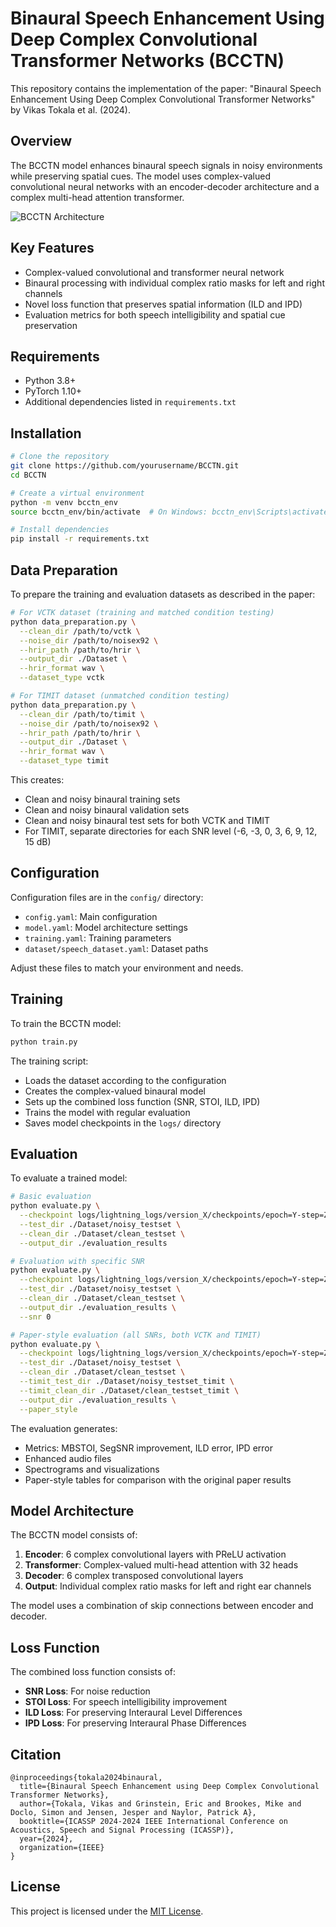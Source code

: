 # Binaural Speech Enhancement Using Deep Complex Convolutional Transformer Networks (BCCTN)

This repository contains the implementation of the paper: "Binaural Speech Enhancement Using Deep Complex Convolutional Transformer Networks" by Vikas Tokala et al. (2024).

## Overview

The BCCTN model enhances binaural speech signals in noisy environments while preserving spatial cues. The model uses complex-valued convolutional neural networks with an encoder-decoder architecture and a complex multi-head attention transformer.

![BCCTN Architecture](path/to/architecture_diagram.png)

## Key Features

- Complex-valued convolutional and transformer neural network
- Binaural processing with individual complex ratio masks for left and right channels
- Novel loss function that preserves spatial information (ILD and IPD)
- Evaluation metrics for both speech intelligibility and spatial cue preservation

## Requirements

- Python 3.8+
- PyTorch 1.10+
- Additional dependencies listed in `requirements.txt`

## Installation

```bash
# Clone the repository
git clone https://github.com/yourusername/BCCTN.git
cd BCCTN

# Create a virtual environment
python -m venv bcctn_env
source bcctn_env/bin/activate  # On Windows: bcctn_env\Scripts\activate

# Install dependencies
pip install -r requirements.txt
```

## Data Preparation

To prepare the training and evaluation datasets as described in the paper:

```bash
# For VCTK dataset (training and matched condition testing)
python data_preparation.py \
  --clean_dir /path/to/vctk \
  --noise_dir /path/to/noisex92 \
  --hrir_path /path/to/hrir \
  --output_dir ./Dataset \
  --hrir_format wav \
  --dataset_type vctk

# For TIMIT dataset (unmatched condition testing)
python data_preparation.py \
  --clean_dir /path/to/timit \
  --noise_dir /path/to/noisex92 \
  --hrir_path /path/to/hrir \
  --output_dir ./Dataset \
  --hrir_format wav \
  --dataset_type timit
```

This creates:
- Clean and noisy binaural training sets
- Clean and noisy binaural validation sets
- Clean and noisy binaural test sets for both VCTK and TIMIT
- For TIMIT, separate directories for each SNR level (-6, -3, 0, 3, 6, 9, 12, 15 dB)

## Configuration

Configuration files are in the `config/` directory:
- `config.yaml`: Main configuration
- `model.yaml`: Model architecture settings
- `training.yaml`: Training parameters
- `dataset/speech_dataset.yaml`: Dataset paths

Adjust these files to match your environment and needs.

## Training

To train the BCCTN model:

```bash
python train.py
```

The training script:
- Loads the dataset according to the configuration
- Creates the complex-valued binaural model
- Sets up the combined loss function (SNR, STOI, ILD, IPD)
- Trains the model with regular evaluation
- Saves model checkpoints in the `logs/` directory

## Evaluation

To evaluate a trained model:

```bash
# Basic evaluation
python evaluate.py \
  --checkpoint logs/lightning_logs/version_X/checkpoints/epoch=Y-step=Z.ckpt \
  --test_dir ./Dataset/noisy_testset \
  --clean_dir ./Dataset/clean_testset \
  --output_dir ./evaluation_results

# Evaluation with specific SNR
python evaluate.py \
  --checkpoint logs/lightning_logs/version_X/checkpoints/epoch=Y-step=Z.ckpt \
  --test_dir ./Dataset/noisy_testset \
  --clean_dir ./Dataset/clean_testset \
  --output_dir ./evaluation_results \
  --snr 0

# Paper-style evaluation (all SNRs, both VCTK and TIMIT)
python evaluate.py \
  --checkpoint logs/lightning_logs/version_X/checkpoints/epoch=Y-step=Z.ckpt \
  --test_dir ./Dataset/noisy_testset \
  --clean_dir ./Dataset/clean_testset \
  --timit_test_dir ./Dataset/noisy_testset_timit \
  --timit_clean_dir ./Dataset/clean_testset_timit \
  --output_dir ./evaluation_results \
  --paper_style
```

The evaluation generates:
- Metrics: MBSTOI, SegSNR improvement, ILD error, IPD error
- Enhanced audio files
- Spectrograms and visualizations
- Paper-style tables for comparison with the original paper results

## Model Architecture

The BCCTN model consists of:

1. **Encoder**: 6 complex convolutional layers with PReLU activation
2. **Transformer**: Complex-valued multi-head attention with 32 heads
3. **Decoder**: 6 complex transposed convolutional layers
4. **Output**: Individual complex ratio masks for left and right ear channels

The model uses a combination of skip connections between encoder and decoder.

## Loss Function

The combined loss function consists of:

- **SNR Loss**: For noise reduction
- **STOI Loss**: For speech intelligibility improvement
- **ILD Loss**: For preserving Interaural Level Differences
- **IPD Loss**: For preserving Interaural Phase Differences

## Citation

```
@inproceedings{tokala2024binaural,
  title={Binaural Speech Enhancement using Deep Complex Convolutional Transformer Networks},
  author={Tokala, Vikas and Grinstein, Eric and Brookes, Mike and Doclo, Simon and Jensen, Jesper and Naylor, Patrick A},
  booktitle={ICASSP 2024-2024 IEEE International Conference on Acoustics, Speech and Signal Processing (ICASSP)},
  year={2024},
  organization={IEEE}
}
```

## License

This project is licensed under the [MIT License](LICENSE).
